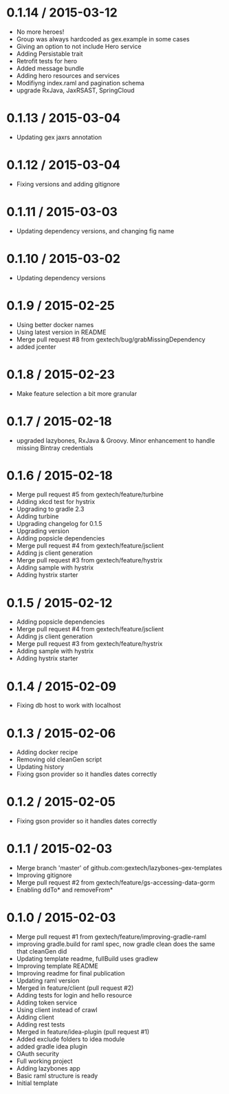 
0.1.14 / 2015-03-12
==================

  * No more heroes!
  * Group was always hardcoded as gex.example in some cases
  * Giving an option to not include Hero service
  * Adding Persistable trait
  * Retrofit tests for hero
  * Added message bundle
  * Adding hero resources and services
  * Modifiyng index.raml and pagination schema
  * upgrade RxJava, JaxRSAST, SpringCloud

0.1.13 / 2015-03-04
==================

  * Updating gex jaxrs annotation

0.1.12 / 2015-03-04
==================

  * Fixing versions and adding gitignore

0.1.11 / 2015-03-03
==================

  * Updating dependency versions, and changing fig name

0.1.10 / 2015-03-02
==================

  * Updating dependency versions

0.1.9 / 2015-02-25
==================

  * Using better docker names
  * Using latest version in README
  * Merge pull request #8 from gextech/bug/grabMissingDependency
  * added jcenter

0.1.8 / 2015-02-23
==================

  * Make feature selection a bit more granular

0.1.7 / 2015-02-18
==================

  * upgraded lazybones, RxJava & Groovy. Minor enhancement to handle missing Bintray credentials

0.1.6 / 2015-02-18
==================

  * Merge pull request #5 from gextech/feature/turbine
  * Adding xkcd test for hystrix
  * Upgrading to gradle 2.3
  * Adding turbine
  * Upgrading changelog for 0.1.5
  * Upgrading version
  * Adding popsicle dependencies
  * Merge pull request #4 from gextech/feature/jsclient
  * Adding js client generation
  * Merge pull request #3 from gextech/feature/hystrix
  * Adding sample with hystrix
  * Adding hystrix starter

0.1.5 / 2015-02-12
==================

  * Adding popsicle dependencies
  * Merge pull request #4 from gextech/feature/jsclient
  * Adding js client generation
  * Merge pull request #3 from gextech/feature/hystrix
  * Adding sample with hystrix
  * Adding hystrix starter

0.1.4 / 2015-02-09
==================

  * Fixing db host to work with localhost

0.1.3 / 2015-02-06
==================

  * Adding docker recipe
  * Removing old cleanGen script
  * Updating history
  * Fixing gson provider so it handles dates correctly

0.1.2 / 2015-02-05
==================

  * Fixing gson provider so it handles dates correctly

0.1.1 / 2015-02-03
==================

  * Merge branch 'master' of github.com:gextech/lazybones-gex-templates
  * Improving gitignore
  * Merge pull request #2 from gextech/feature/gs-accessing-data-gorm
  * Enabling ddTo* and removeFrom*

0.1.0 / 2015-02-03
==================

  * Merge pull request #1 from gextech/feature/improving-gradle-raml
  * improving gradle.build for raml spec, now gradle clean does the same that cleanGen did
  * Updating template readme, fullBuild uses gradlew
  * Improving template README
  * Improving readme for final publication
  * Updating raml version
  * Merged in feature/client (pull request #2)
  * Adding tests for login and hello resource
  * Adding token service
  * Using client instead of crawl
  * Adding client
  * Adding rest tests
  * Merged in feature/idea-plugin (pull request #1)
  * Added exclude folders to idea module
  * added gradle idea plugin
  * OAuth security
  * Full working project
  * Adding lazybones app
  * Basic raml structure is ready
  * Initial template
